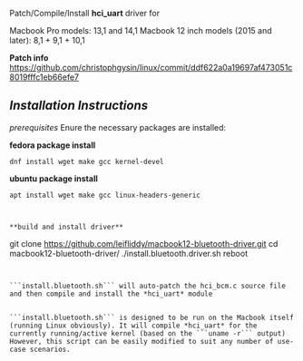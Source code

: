 Patch/Compile/Install **hci_uart** driver for

Macbook Pro models: 13,1 and 14,1
Macbook 12 inch models (2015 and later): 8,1 + 9,1 + 10,1


**Patch info**
https://github.com/christophgysin/linux/commit/ddf622a0a19697af473051c8019fffc1eb66efe7



*Installation Instructions*
-------------

*prerequisites* 
Enure the necessary packages are installed:
 

**fedora package install**
```
dnf install wget make gcc kernel-devel
```
**ubuntu package install**
```
apt install wget make gcc linux-headers-generic



**build and install driver**
```
git clone https://github.com/leifliddy/macbook12-bluetooth-driver.git
cd macbook12-bluetooth-driver/
./install.bluetooth.driver.sh
reboot
```


```install.bluetooth.sh``` will auto-patch the hci_bcm.c source file and then compile and install the *hci_uart* module


```install.bluetooth.sh``` is designed to be run on the Macbook itself (running Linux obviously). It will compile *hci_uart* for the currently running/active kernel (based on the ```uname -r``` output)
However, this script can be easily modified to suit any number of use-case scenarios. 
